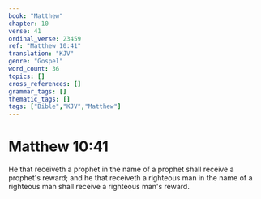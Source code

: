 ```yaml
---
book: "Matthew"
chapter: 10
verse: 41
ordinal_verse: 23459
ref: "Matthew 10:41"
translation: "KJV"
genre: "Gospel"
word_count: 36
topics: []
cross_references: []
grammar_tags: []
thematic_tags: []
tags: ["Bible","KJV","Matthew"]
---
```


# Matthew 10:41

He that receiveth a prophet in the name of a prophet shall receive a prophet's reward; and he that receiveth a righteous man in the name of a righteous man shall receive a righteous man's reward.
